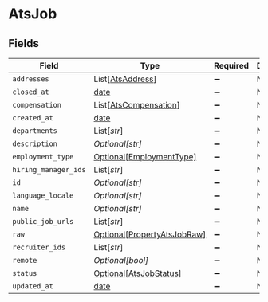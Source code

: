 # AtsJob


## Fields

| Field                                                                   | Type                                                                    | Required                                                                | Description                                                             |
| ----------------------------------------------------------------------- | ----------------------------------------------------------------------- | ----------------------------------------------------------------------- | ----------------------------------------------------------------------- |
| `addresses`                                                             | List[[AtsAddress](../../models/shared/atsaddress.md)]                   | :heavy_minus_sign:                                                      | N/A                                                                     |
| `closed_at`                                                             | [date](https://docs.python.org/3/library/datetime.html#date-objects)    | :heavy_minus_sign:                                                      | N/A                                                                     |
| `compensation`                                                          | List[[AtsCompensation](../../models/shared/atscompensation.md)]         | :heavy_minus_sign:                                                      | N/A                                                                     |
| `created_at`                                                            | [date](https://docs.python.org/3/library/datetime.html#date-objects)    | :heavy_minus_sign:                                                      | N/A                                                                     |
| `departments`                                                           | List[*str*]                                                             | :heavy_minus_sign:                                                      | N/A                                                                     |
| `description`                                                           | *Optional[str]*                                                         | :heavy_minus_sign:                                                      | N/A                                                                     |
| `employment_type`                                                       | [Optional[EmploymentType]](../../models/shared/employmenttype.md)       | :heavy_minus_sign:                                                      | N/A                                                                     |
| `hiring_manager_ids`                                                    | List[*str*]                                                             | :heavy_minus_sign:                                                      | N/A                                                                     |
| `id`                                                                    | *Optional[str]*                                                         | :heavy_minus_sign:                                                      | N/A                                                                     |
| `language_locale`                                                       | *Optional[str]*                                                         | :heavy_minus_sign:                                                      | N/A                                                                     |
| `name`                                                                  | *Optional[str]*                                                         | :heavy_minus_sign:                                                      | N/A                                                                     |
| `public_job_urls`                                                       | List[*str*]                                                             | :heavy_minus_sign:                                                      | N/A                                                                     |
| `raw`                                                                   | [Optional[PropertyAtsJobRaw]](../../models/shared/propertyatsjobraw.md) | :heavy_minus_sign:                                                      | N/A                                                                     |
| `recruiter_ids`                                                         | List[*str*]                                                             | :heavy_minus_sign:                                                      | N/A                                                                     |
| `remote`                                                                | *Optional[bool]*                                                        | :heavy_minus_sign:                                                      | N/A                                                                     |
| `status`                                                                | [Optional[AtsJobStatus]](../../models/shared/atsjobstatus.md)           | :heavy_minus_sign:                                                      | N/A                                                                     |
| `updated_at`                                                            | [date](https://docs.python.org/3/library/datetime.html#date-objects)    | :heavy_minus_sign:                                                      | N/A                                                                     |